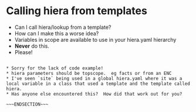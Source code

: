 <!SLIDE bullets incremental>
# Calling hiera from templates

* Can I call hiera/lookup from a template?
* How can I make this a worse idea?
* Variables in scope are available to use in your hiera.yaml hierarchy
* **Never** do this.
* Please!

~~~SECTION:notes~~~

* Sorry for the lack of code example!
* hiera parameters should be topscope.  eg facts or from an ENC
* I've seen `site` being used in a global hiera.yaml where it was a local variable in a class that used a template and the template called hiera.
* Has anyone else encountered this?  How did that work out for you?

~~~ENDSECTION~~~
